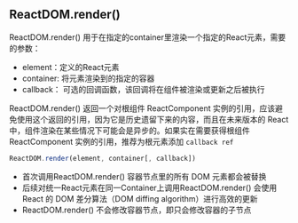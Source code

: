 
## ReactDOM.render()
ReactDOM.render() 用于在指定的container里渲染一个指定的React元素，需要的参数：
* element：定义的React元素
* container: 将元素渲染到的指定的容器
* callback： 可选的回调函数，该回调将在组件被渲染或更新之后被执行

ReactDOM.render() 返回一个对根组件 ReactComponent 实例的引用，应该避免使用这个返回的引用，因为它是历史遗留下来的内容，而且在未来版本的 React 中，组件渲染在某些情况下可能会是异步的。如果实在需要获得根组件
ReactComponent 实例的引用，推荐为根元素添加 `callback ref`

```jsx
ReactDOM.render(element, container[, callback])
```

* 首次调用ReactDOM.render() 容器节点里的所有 DOM 元素都会被替换
* 后续对统一React元素在同一Container上调用ReactDOM.render() 会使用 React 的 DOM 差分算法（DOM diffing algorithm）进行高效的更新
* ReactDOM.render() 不会修改容器节点，即只会修改容器的子节点